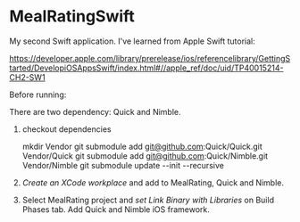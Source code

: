 # MealRatingSwift

My second Swift application. I've learned from Apple Swift tutorial:

https://developer.apple.com/library/prerelease/ios/referencelibrary/GettingStarted/DevelopiOSAppsSwift/index.html#//apple_ref/doc/uid/TP40015214-CH2-SW1

Before running:

There are two dependency: Quick and Nimble.

1. checkout dependencies


    mkdir Vendor
    git submodule add git@github.com:Quick/Quick.git Vendor/Quick
    git submodule add git@github.com:Quick/Nimble.git Vendor/Nimble
    git submodule update --init --recursive

2. _Create an XCode workplace_ and add to MealRating, Quick and Nimble.

3. Select MealRating project and _set Link Binary with Libraries_ on Build Phases tab. Add Quick and Nimble iOS framework.
